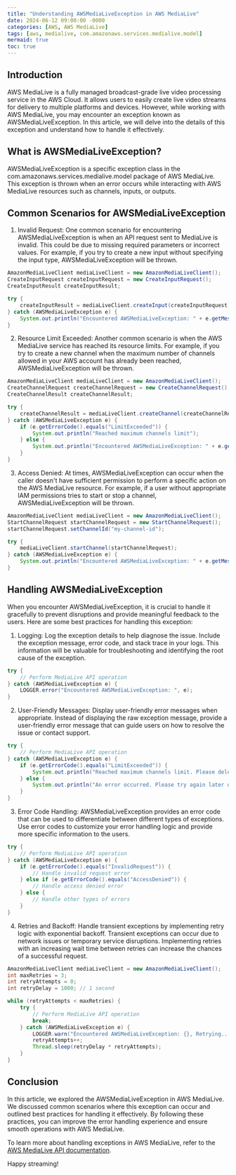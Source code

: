 ```yaml
---
title: "Understanding AWSMediaLiveException in AWS MediaLive"
date: 2024-06-12 09:00:00 -0000
categories: [AWS, AWS MediaLive]
tags: [aws, medialive, com.amazonaws.services.medialive.model]
mermaid: true
toc: true
---
```



## Introduction

AWS MediaLive is a fully managed broadcast-grade live video processing service in the AWS Cloud. It allows users to easily create live video streams for delivery to multiple platforms and devices. However, while working with AWS MediaLive, you may encounter an exception known as AWSMediaLiveException. In this article, we will delve into the details of this exception and understand how to handle it effectively.

## What is AWSMediaLiveException?

AWSMediaLiveException is a specific exception class in the com.amazonaws.services.medialive.model package of AWS MediaLive. This exception is thrown when an error occurs while interacting with AWS MediaLive resources such as channels, inputs, or outputs.

## Common Scenarios for AWSMediaLiveException

1. Invalid Request: One common scenario for encountering AWSMediaLiveException is when an API request sent to MediaLive is invalid. This could be due to missing required parameters or incorrect values. For example, if you try to create a new input without specifying the input type, AWSMediaLiveException will be thrown.

```java
AmazonMediaLiveClient mediaLiveClient = new AmazonMediaLiveClient();
CreateInputRequest createInputRequest = new CreateInputRequest();
CreateInputResult createInputResult;

try {
    createInputResult = mediaLiveClient.createInput(createInputRequest);
} catch (AWSMediaLiveException e) {
    System.out.println("Encountered AWSMediaLiveException: " + e.getMessage());
}
```

2. Resource Limit Exceeded: Another common scenario is when the AWS MediaLive service has reached its resource limits. For example, if you try to create a new channel when the maximum number of channels allowed in your AWS account has already been reached, AWSMediaLiveException will be thrown.

```java
AmazonMediaLiveClient mediaLiveClient = new AmazonMediaLiveClient();
CreateChannelRequest createChannelRequest = new CreateChannelRequest();
CreateChannelResult createChannelResult;

try {
    createChannelResult = mediaLiveClient.createChannel(createChannelRequest);
} catch (AWSMediaLiveException e) {
    if (e.getErrorCode().equals("LimitExceeded")) {
        System.out.println("Reached maximum channels limit");
    } else {
        System.out.println("Encountered AWSMediaLiveException: " + e.getMessage());
    }
}
```

3. Access Denied: At times, AWSMediaLiveException can occur when the caller doesn't have sufficient permission to perform a specific action on the AWS MediaLive resource. For example, if a user without appropriate IAM permissions tries to start or stop a channel, AWSMediaLiveException will be thrown.

```java
AmazonMediaLiveClient mediaLiveClient = new AmazonMediaLiveClient();
StartChannelRequest startChannelRequest = new StartChannelRequest();
startChannelRequest.setChannelId("my-channel-id");

try {
    mediaLiveClient.startChannel(startChannelRequest);
} catch (AWSMediaLiveException e) {
    System.out.println("Encountered AWSMediaLiveException: " + e.getMessage());
}
```

## Handling AWSMediaLiveException

When you encounter AWSMediaLiveException, it is crucial to handle it gracefully to prevent disruptions and provide meaningful feedback to the users. Here are some best practices for handling this exception:

1. Logging: Log the exception details to help diagnose the issue. Include the exception message, error code, and stack trace in your logs. This information will be valuable for troubleshooting and identifying the root cause of the exception.

```java
try {
    // Perform MediaLive API operation
} catch (AWSMediaLiveException e) {
    LOGGER.error("Encountered AWSMediaLiveException: ", e);
}
```

2. User-Friendly Messages: Display user-friendly error messages when appropriate. Instead of displaying the raw exception message, provide a user-friendly error message that can guide users on how to resolve the issue or contact support.

```java
try {
    // Perform MediaLive API operation
} catch (AWSMediaLiveException e) {
    if (e.getErrorCode().equals("LimitExceeded")) {
        System.out.println("Reached maximum channels limit. Please delete unused channels or request higher limits.");
    } else {
        System.out.println("An error occurred. Please try again later or contact support.");
    }
}
```

3. Error Code Handling: AWSMediaLiveException provides an error code that can be used to differentiate between different types of exceptions. Use error codes to customize your error handling logic and provide more specific information to the users.

```java
try {
    // Perform MediaLive API operation
} catch (AWSMediaLiveException e) {
    if (e.getErrorCode().equals("InvalidRequest")) {
        // Handle invalid request error
    } else if (e.getErrorCode().equals("AccessDenied")) {
        // Handle access denied error
    } else {
        // Handle other types of errors
    }
}
```

4. Retries and Backoff: Handle transient exceptions by implementing retry logic with exponential backoff. Transient exceptions can occur due to network issues or temporary service disruptions. Implementing retries with an increasing wait time between retries can increase the chances of a successful request.

```java
AmazonMediaLiveClient mediaLiveClient = new AmazonMediaLiveClient();
int maxRetries = 3;
int retryAttempts = 0;
int retryDelay = 1000; // 1 second

while (retryAttempts < maxRetries) {
    try {
        // Perform MediaLive API operation
        break;
    } catch (AWSMediaLiveException e) {
        LOGGER.warn("Encountered AWSMediaLiveException: {}, Retrying...", e.getMessage());
        retryAttempts++;
        Thread.sleep(retryDelay * retryAttempts);
    }
}
```

## Conclusion

In this article, we explored the AWSMediaLiveException in AWS MediaLive. We discussed common scenarios where this exception can occur and outlined best practices for handling it effectively. By following these practices, you can improve the error handling experience and ensure smooth operations with AWS MediaLive.

To learn more about handling exceptions in AWS MediaLive, refer to the [AWS MediaLive API documentation](https://docs.aws.amazon.com/medialive/latest/apireference/welcome.html).

Happy streaming!